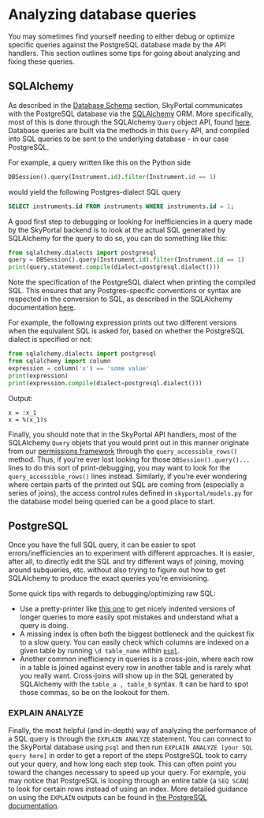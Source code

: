 # Analyzing database queries

You may sometimes find yourself needing to either debug or optimize specific queries against the
PostgreSQL database made by the API handlers. This section outlines some tips for going about
analyzing and fixing these queries.

## SQLAlchemy

As described in the [Database Schema](database) section, SkyPortal communicates with the
PostgreSQL database via the [SQLAlchemy](http://sqlalchemy.org) ORM. More specifically, most
of this is done through the SQLAlchemy `Query` object API, found [here](https://docs.sqlalchemy.org/en/14/orm/query.html).
Database queries are built via the methods in this `Query` API, and compiled into SQL queries
to be sent to the underlying database - in our case PostgreSQL.

For example, a query written like this on the Python side

```python
DBSession().query(Instrument.id).filter(Instrument.id == 1)
```

would yield the following Postgres-dialect SQL query

```SQL
SELECT instruments.id FROM instruments WHERE instruments.id = 1;
```

A good first step to debugging or looking for inefficiencies in a query made by the SkyPortal backend
is to look at the actual SQL generated by SQLAlchemy for the query to do so, you can do something like this:

```python
from sqlalchemy.dialects import postgresql
query = DBSession().query(Instrument.id).filter(Instrument.id == 1)
print(query.statement.compile(dialect=postgresql.dialect()))
```

Note the specification of the PostgreSQL dialect when printing the compiled SQL. This ensures that any
Postgres-specific conventions or syntax are respected in the conversion to SQL, as described in the
SQLAlchemy documentation [here](https://docs.sqlalchemy.org/en/14/faq/sqlexpressions.html#stringifying-for-specific-databases).

For example, the following expression prints out two different versions when the equivalent SQL is asked for,
based on whether the PostgreSQL dialect is specified or not:

```python
from sqlalchemy.dialects import postgresql
from sqlalchemy import column
expression = column('x') == 'some value'
print(expression)
print(expression.compile(dialect=postgresql.dialect()))
```

Output:

```
x = :x_1
x = %(x_1)s
```

Finally, you should note that in the SkyPortal API handlers, most of the SQLAlchemy `Query` objets
that you would print out in this manner originate from our [permissions framework](permissions.html)
through the `query_accessible_rows()` method. Thus, if you're ever lost looking for those
`DBSession().query()...` lines to do this sort of print-debugging, you may want to look for the
`query_accessible_rows()` lines instead. Similarly, if you're ever wondering where certain parts of
the printed out SQL are coming from (especially a series of joins), the access control rules
defined in `skyportal/models.py` for the database model being queried can be a good place to start.

## PostgreSQL

Once you have the full SQL query, it can be easier to spot errors/inefficiencies an to experiment
with different approaches. It is easier, after all, to directly edit the SQL and try different ways
of joining, moving around subqueries, etc. without also trying to figure out how to get SQLAlchemy
to produce the exact queries you're envisioning.

Some quick tips with regards to debugging/optimizing raw SQL:

- Use a pretty-printer like [this one](https://www.dpriver.com/pp/sqlformat.htm) to get nicely
  indented versions of longer queries to more easily spot mistakes and understand what a query
  is doing.
- A missing index is often both the biggest bottleneck and the quickest fix to a slow query. You
  can easily check which columns are indexed on a given table by running `\d table_name` within
  [`psql`](https://www.postgresql.org/docs/13/app-psql.html).
- Another common inefficiency in queries is a cross-join, where each row in a table is joined against
  every row in another table and is rarely what you really want. Cross-joins will show up in the SQL
  generated by SQLAlchemy with the `table_a , table_b` syntax. It can be hard to spot those commas,
  so be on the lookout for them.

### EXPLAIN ANALYZE

Finally, the most helpful (and in-depth) way of analyzing the performance of a SQL query is through
the `EXPLAIN ANALYZE` statement. You can connect to the SkyPortal database using `psql` and then run
`EXPLAIN ANALYZE [your SQL query here]` in order to get a report of the steps PostgreSQL took to
carry out your query, and how long each step took. This can often point you toward the changes
necessary to speed up your query. For example, you may notice that PostgreSQL is looping through an
entire table (a `SEQ SCAN`) to look for certain rows instead of using an index. More detailed guidance
on using the `EXPLAIN` outputs can be found in [the PostgreSQL documentation](https://www.postgresql.org/docs/9.3/using-explain.html).
